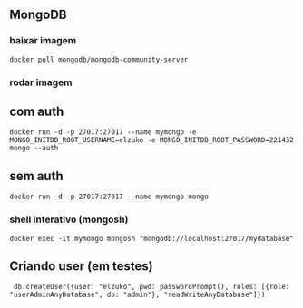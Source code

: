 ## MongoDB

### baixar imagem
```
docker pull mongodb/mongodb-community-server
```

### rodar imagem
## com auth
```
docker run -d -p 27017:27017 --name mymongo -e MONGO_INITDB_ROOT_USERNAME=elzuko -e MONGO_INITDB_ROOT_PASSWORD=221432 mongo --auth
```
## sem auth
```
docker run -d -p 27017:27017 --name mymongo mongo
```

### shell interativo (mongosh)
```
docker exec -it mymongo mongosh "mongodb://localhost:27017/mydatabase"
```
## Criando user (em testes)
```
 db.createUser({user: "elzuko", pwd: passwordPrompt(), roles: [{role: "userAdminAnyDatabase", db: "admin"}, "readWriteAnyDatabase"]})
```
